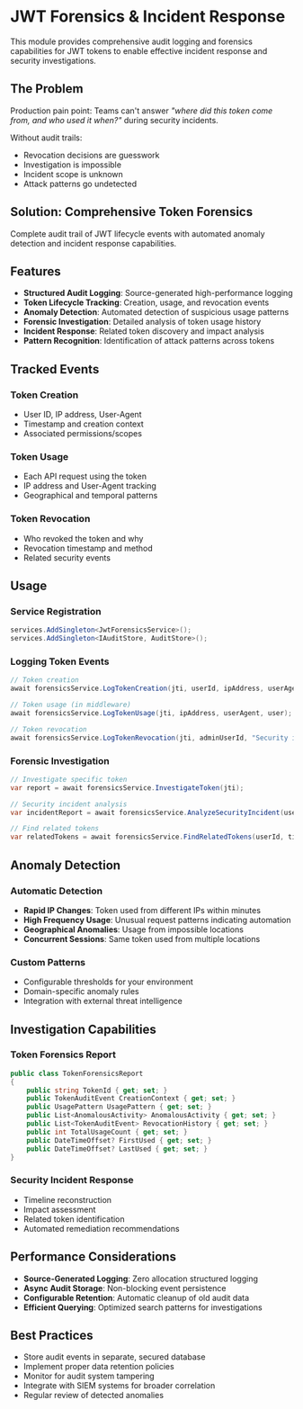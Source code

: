 # JWT Forensics & Incident Response

This module provides comprehensive audit logging and forensics capabilities for JWT tokens to enable effective incident response and security investigations.

## The Problem

Production pain point: Teams can't answer *"where did this token come from, and who used it when?"* during security incidents.

Without audit trails:
- Revocation decisions are guesswork
- Investigation is impossible  
- Incident scope is unknown
- Attack patterns go undetected

## Solution: Comprehensive Token Forensics

Complete audit trail of JWT lifecycle events with automated anomaly detection and incident response capabilities.

## Features

- **Structured Audit Logging**: Source-generated high-performance logging
- **Token Lifecycle Tracking**: Creation, usage, and revocation events
- **Anomaly Detection**: Automated detection of suspicious usage patterns
- **Forensic Investigation**: Detailed analysis of token usage history
- **Incident Response**: Related token discovery and impact analysis
- **Pattern Recognition**: Identification of attack patterns across tokens

## Tracked Events

### Token Creation
- User ID, IP address, User-Agent
- Timestamp and creation context
- Associated permissions/scopes

### Token Usage  
- Each API request using the token
- IP address and User-Agent tracking
- Geographical and temporal patterns

### Token Revocation
- Who revoked the token and why
- Revocation timestamp and method
- Related security events

## Usage

### Service Registration

```csharp
services.AddSingleton<JwtForensicsService>();
services.AddSingleton<IAuditStore, AuditStore>();
```

### Logging Token Events

```csharp
// Token creation
await forensicsService.LogTokenCreation(jti, userId, ipAddress, userAgent);

// Token usage (in middleware)
await forensicsService.LogTokenUsage(jti, ipAddress, userAgent, user);

// Token revocation
await forensicsService.LogTokenRevocation(jti, adminUserId, "Security incident");
```

### Forensic Investigation

```csharp
// Investigate specific token
var report = await forensicsService.InvestigateToken(jti);

// Security incident analysis
var incidentReport = await forensicsService.AnalyzeSecurityIncident(userId, incidentTime);

// Find related tokens
var relatedTokens = await forensicsService.FindRelatedTokens(userId, timeWindow);
```

## Anomaly Detection

### Automatic Detection
- **Rapid IP Changes**: Token used from different IPs within minutes
- **High Frequency Usage**: Unusual request patterns indicating automation
- **Geographical Anomalies**: Usage from impossible locations
- **Concurrent Sessions**: Same token used from multiple locations

### Custom Patterns
- Configurable thresholds for your environment
- Domain-specific anomaly rules
- Integration with external threat intelligence

## Investigation Capabilities

### Token Forensics Report
```csharp
public class TokenForensicsReport
{
    public string TokenId { get; set; }
    public TokenAuditEvent CreationContext { get; set; }
    public UsagePattern UsagePattern { get; set; }
    public List<AnomalousActivity> AnomalousActivity { get; set; }
    public List<TokenAuditEvent> RevocationHistory { get; set; }
    public int TotalUsageCount { get; set; }
    public DateTimeOffset? FirstUsed { get; set; }
    public DateTimeOffset? LastUsed { get; set; }
}
```

### Security Incident Response
- Timeline reconstruction
- Impact assessment
- Related token identification  
- Automated remediation recommendations

## Performance Considerations

- **Source-Generated Logging**: Zero allocation structured logging
- **Async Audit Storage**: Non-blocking event persistence
- **Configurable Retention**: Automatic cleanup of old audit data
- **Efficient Querying**: Optimized search patterns for investigations

## Best Practices

- Store audit events in separate, secured database
- Implement proper data retention policies
- Monitor for audit system tampering
- Integrate with SIEM systems for broader correlation
- Regular review of detected anomalies